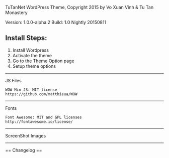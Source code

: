 TuTanNet WordPress Theme, Copyright 2015 by Vo Xuan Vinh & Tu Tan Monastery

Version: 1.0.0-alpha.2
Build: 1.0 Nightly 20150811

Install Steps:
--------------

1. Install Wordpress
1. Activate the theme
2. Go to the Theme Option page
3. Setup theme options

------------------------------------------

JS Files 
    
    WOW Min JS: MIT license
    https://github.com/matthieua/WOW
  
-------------------------------------------
Fonts

    Font Awesome: MIT and GPL licenses
    http://fontawesome.io/license/    

----------------------------------------------------

ScreenShot Images
    


----------------------------------------------------
== Changelog ==
